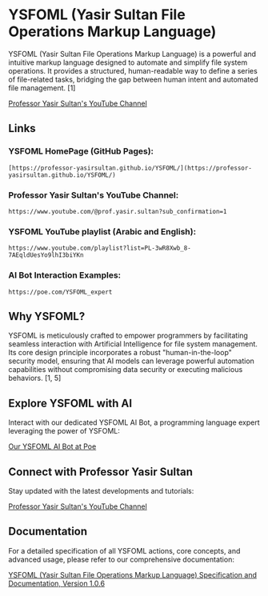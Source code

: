 # YSFOML (Yasir Sultan File Operations Markup Language)

YSFOML (Yasir Sultan File Operations Markup Language) is a powerful and intuitive markup language designed to automate and simplify file system operations. It provides a structured, human-readable way to define a series of file-related tasks, bridging the gap between human intent and automated file management. [1]

[Professor Yasir Sultan's YouTube Channel](https://www.youtube.com/@prof.yasir.sultan?sub_confirmation=1)
## Links
### YSFOML HomePage (GitHub Pages):
    [https://professor-yasirsultan.github.io/YSFOML/](https://professor-yasirsultan.github.io/YSFOML/)    
### Professor Yasir Sultan's YouTube Channel:
    https://www.youtube.com/@prof.yasir.sultan?sub_confirmation=1
### YSFOML YouTube playlist (Arabic and English):
    https://www.youtube.com/playlist?list=PL-3wR8Xwb_8-7AEqldUesYo9lhI3biYKn
### AI Bot Interaction Examples:
    https://poe.com/YSFOML_expert


## Why YSFOML?

YSFOML is meticulously crafted to empower programmers by facilitating seamless interaction with Artificial Intelligence for file system management. Its core design principle incorporates a robust "human-in-the-loop" security model, ensuring that AI models can leverage powerful automation capabilities without compromising data security or executing malicious behaviors. [1, 5]

## Explore YSFOML with AI

Interact with our dedicated YSFOML AI Bot, a programming language expert leveraging the power of YSFOML:

[Our YSFOML AI Bot at Poe](https://poe.com/YSFOML_expert)

## Connect with Professor Yasir Sultan

Stay updated with the latest developments and tutorials:

[Professor Yasir Sultan's YouTube Channel](https://www.youtube.com/@prof.yasir.sultan?sub_confirmation=1)


## Documentation

For a detailed specification of all YSFOML actions, core concepts, and advanced usage, please refer to our comprehensive documentation:

[YSFOML (Yasir Sultan File Operations Markup Language) Specification and Documentation, Version 1.0.6](https://professor-yasirsultan.github.io/YSFOML/)
